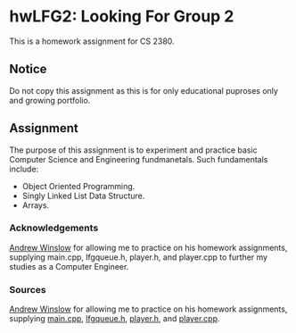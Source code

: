 # hwLFG2: Looking For Group 2
This is a homework assignment for CS 2380.

## Notice
Do not copy this assignment as this is for only educational puproses only and growing portfolio.

## Assignment
The purpose of this assignment is to experiment and practice basic Computer Science and Engineering fundmanetals. Such fundamentals include:
- Object Oriented Programming.
- Singly Linked List Data Structure.
- Arrays.

### Acknowledgements
[Andrew Winslow](https://github.com/andrewwinslow) for allowing me to practice on his homework assignments, supplying main.cpp, lfgqueue.h, player.h, and player.cpp to further my studies as a Computer Engineer.

### Sources
[Andrew Winslow](https://github.com/andrewwinslow/cs2/tree/master/hwLFG2) for allowing me to practice on his homework assignments, supplying [main.cpp](https://github.com/andrewwinslow/cs2/blob/master/hwLFG2/main.cpp), [lfgqueue.h](https://github.com/andrewwinslow/cs2/blob/master/hwLFG2/lfgqueue.h), [player.h](https://github.com/andrewwinslow/cs2/blob/master/hwLFG2/player.h), and [player.cpp](https://github.com/andrewwinslow/cs2/blob/master/hwLFG2/player.cpp).

